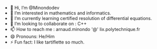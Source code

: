- 👋 Hi, I’m @Minondodev
- 👀 I’m interested in mathematics and informatics.
- 🌱 I’m currently learning certified resolution of differential equations.
- 💞️ I’m looking to collaborate on : C++
- 📫 How to reach me : arnaud.minondo '@' lix.polytechnique.fr
- 😄 Pronouns: He/Him
- ⚡ Fun fact: I like tartiflette so much.

<!---
Minondodev/Minondodev is a ✨ special ✨ repository because its `README.md` (this file) appears on your GitHub profile.
You can click the Preview link to take a look at your changes.
--->
